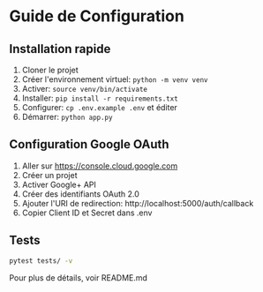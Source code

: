 # Guide de Configuration

## Installation rapide

1. Cloner le projet
2. Créer l'environnement virtuel: `python -m venv venv`
3. Activer: `source venv/bin/activate`
4. Installer: `pip install -r requirements.txt`
5. Configurer: `cp .env.example .env` et éditer
6. Démarrer: `python app.py`

## Configuration Google OAuth

1. Aller sur https://console.cloud.google.com
2. Créer un projet
3. Activer Google+ API
4. Créer des identifiants OAuth 2.0
5. Ajouter l'URI de redirection: http://localhost:5000/auth/callback
6. Copier Client ID et Secret dans .env

## Tests

```bash
pytest tests/ -v
```

Pour plus de détails, voir README.md

